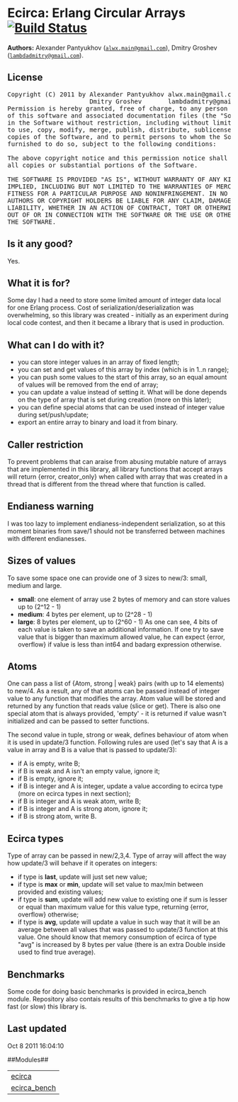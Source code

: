 Ecirca: Erlang Circular Arrays  [![Build Status](https://secure.travis-ci.org/band115/ecirca.png)](http://travis-ci.org/band115/ecirca)
==============================

__Authors:__ Alexander Pantyukhov ([`alwx.main@gmail.com`](mailto:alwx.main@gmail.com)), Dmitry Groshev ([`lambdadmitry@gmail.com`](mailto:lambdadmitry@gmail.com)).

License
-------
<pre>
Copyright (C) 2011 by Alexander Pantyukhov alwx.main@gmail.com
                      Dmitry Groshev       lambdadmitry@gmail.com
Permission is hereby granted, free of charge, to any person obtaining a copy
of this software and associated documentation files (the "Software"), to deal
in the Software without restriction, including without limitation the rights
to use, copy, modify, merge, publish, distribute, sublicense, and/or sell
copies of the Software, and to permit persons to whom the Software is
furnished to do so, subject to the following conditions:

The above copyright notice and this permission notice shall be included in
all copies or substantial portions of the Software.

THE SOFTWARE IS PROVIDED "AS IS", WITHOUT WARRANTY OF ANY KIND, EXPRESS OR
IMPLIED, INCLUDING BUT NOT LIMITED TO THE WARRANTIES OF MERCHANTABILITY,
FITNESS FOR A PARTICULAR PURPOSE AND NONINFRINGEMENT. IN NO EVENT SHALL THE
AUTHORS OR COPYRIGHT HOLDERS BE LIABLE FOR ANY CLAIM, DAMAGES OR OTHER
LIABILITY, WHETHER IN AN ACTION OF CONTRACT, TORT OR OTHERWISE, ARISING FROM,
OUT OF OR IN CONNECTION WITH THE SOFTWARE OR THE USE OR OTHER DEALINGS IN
THE SOFTWARE.
</pre>



Is it any good?
---------------



Yes.



What it is for?
---------------



Some day I had a need to store some limited amount of integer data local for
one Erlang process. Cost of serialization/deserialization was overwhelming, so
this library was created - initially as an experiment during local code contest,
and then it became a library that is used in production.



What can I do with it?
----------------------



- you can store integer values in an array of fixed length;
- you can set and get values of this array by index (which is in 1..n range);
- you can push some values to the start of this array, so an equal amount of
values will be removed from the end of array;
- you can update a value instead of setting it. What will be done depends on
the type of array that is set during creation (more on this later);
- you can define special atoms that can be used instead of integer value during
set/push/update;
- export an entire array to binary and load it from binary.



Caller restriction
------------------



To prevent problems that can araise from abusing mutable nature of arrays
that are implemented in this library, all library functions that accept arrays
will return {error, creator_only} when called with array that was created in
a thread that is different from the thread where that function is called.



Endianess warning
-----------------



I was too lazy to implement endianess-independent serialization, so at this
moment binaries from save/1 should not be transferred between machines with
different endianesses.



Sizes of values
---------------



To save some space one can provide one of 3 sizes to new/3: small, medium and
large.
- **small**: one element of array use 2 bytes of memory and can store values
up to (2^12 - 1)
- **medium**: 4 bytes per element, up to (2^28 - 1)
- **large**: 8 bytes per element, up to (2^60 - 1)
As one can see, 4 bits of each value is taken to save an additional information.
If one try to save value that is bigger than maximum allowed value, he can expect
{error, overflow} if value is less than int64 and badarg expression otherwise.



Atoms
-----



One can pass a list of {Atom, strong | weak} pairs (with up to 14 elements) to
new/4. As a result, any of that atoms can be passed instead of integer value to
any function that modifies the array. Atom value will be stored and returned
by any function that reads value (slice or get). There is also one special atom
that is always provided, 'empty' - it is returned if value wasn't initialized
and can be passed to setter functions.



The second value in tuple, strong or weak, defines behaviour of atom when it is
used in update/3 function. Following rules are used (let's say that A is a
value in array and B is a value that is passed to update/3):
- if A is empty, write B;
- if B is weak and A isn't an empty value, ignore it;
- if B is empty, ignore it;
- if B is integer and A is integer, update a value according to ecirca type
(more on ecirca types in next section);
- if B is integer and A is weak atom, write B;
- if B is integer and A is strong atom, ignore it;
- if B is strong atom, write B.



Ecirca types
------------



Type of array can be passed in new/2,3,4. Type of array will affect the way how
update/3 will behave if it operates on integers:
- if type is **last**, update will just set new value;
- if type is  **max** or **min**, update will set value to max/min between
provided and existing values;
- if type is **sum**, update will add new value to existing one if sum is lesser
or equal than maximum value for this value type, returning {error, overflow}
otherwise;
- if type is **avg**, update will update a value in such way that it will be an
average between all values that was passed to update/3 function at this value.
One should know that memory consumption of ecirca of type "avg" is increased
by 8 bytes per value (there is an extra Double inside used to find true
average).



Benchmarks
----------



Some code for doing basic benchmarks is provided in ecirca_bench module.
Repository also contais results of this benchmarks to give a tip how fast
(or slow) this library is.

Last updated
------------
Oct 8 2011 16:04:10


##Modules##


<table width="100%" border="0" summary="list of modules">
<tr><td><a href="ecirca.md" class="module">ecirca</a></td></tr>
<tr><td><a href="ecirca_bench.md" class="module">ecirca_bench</a></td></tr></table>

